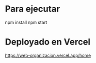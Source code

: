 # Para ejecutar

npm install
npm start

# Deployado en Vercel

https://web-organizacion.vercel.app/home

